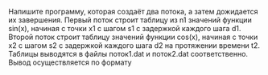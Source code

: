 Напишите программу, которая создаёт два потока, а затем дожидается их завершения. Первый поток строит таблицу из n1 значений функции sin(x), начиная с точки x1 с шагом s1 с задержкой каждого шага d1. Второй поток строит таблицу значений функции cos(x), начиная с точки x2 с шагом s2 с задержкой каждого шага d2 на протяжении времени t2. Таблицы выводятся в файлы поток1.dat и поток2.dat соответственно. Вывод осуществляется по формату 
